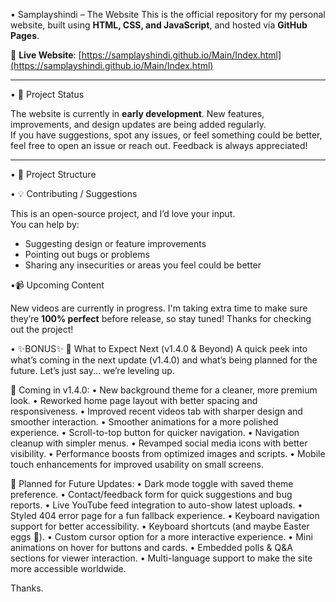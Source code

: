 • Samplayshindi – The Website
This is the official repository for my personal website, built using **HTML, CSS, and JavaScript**, and hosted via **GitHub Pages**.

🔗 **Live Website**: [https://samplayshindi.github.io/Main/Index.html](https://samplayshindi.github.io/Main/Index.html)

---

• 🚧 Project Status

The website is currently in **early development**. New features, improvements, and design updates are being added regularly.  
If you have suggestions, spot any issues, or feel something could be better, feel free to open an issue or reach out. Feedback is always appreciated!

---

• 📂 Project Structure

• 💡 Contributing / Suggestions

This is an open-source project, and I’d love your input.  
You can help by:

- Suggesting design or feature improvements  
- Pointing out bugs or problems  
- Sharing any insecurities or areas you feel could be better

•📹 Upcoming Content

New videos are currently in progress. I'm taking extra time to make sure they’re **100% perfect** before release, so stay tuned!
Thanks for checking out the project!


• ✨BONUS✨
🔮 What to Expect Next (v1.4.0 & Beyond)
A quick peek into what’s coming in the next update (v1.4.0) and what’s being planned for the future. Let’s just say... we’re leveling up.

🚀 Coming in v1.4.0:
• New background theme for a cleaner, more premium look.
• Reworked home page layout with better spacing and responsiveness.
• Improved recent videos tab with sharper design and smoother interaction.
• Smoother animations for a more polished experience.
• Scroll-to-top button for quicker navigation.
• Navigation cleanup with simpler menus.
• Revamped social media icons with better visibility.
• Performance boosts from optimized images and scripts.
• Mobile touch enhancements for improved usability on small screens.

🧪 Planned for Future Updates:
• Dark mode toggle with saved theme preference.
• Contact/feedback form for quick suggestions and bug reports.
• Live YouTube feed integration to auto-show latest uploads.
• Styled 404 error page for a fun fallback experience.
• Keyboard navigation support for better accessibility.
• Keyboard shortcuts (and maybe Easter eggs 👀).
• Custom cursor option for a more interactive experience.
• Mini animations on hover for buttons and cards.
• Embedded polls & Q&A sections for viewer interaction.
• Multi-language support to make the site more accessible worldwide.

Thanks.
